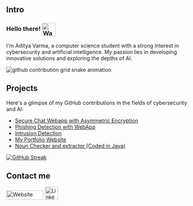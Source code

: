 ## Intro 
### Hello there! <img align="center" src="https://user-images.githubusercontent.com/26017543/213809353-c908d93c-3dff-4694-9d13-e0e5cbdb879c.png" alt="Waving Hand" width="36" height="36" />

I'm Aditya Varma, a computer science student with a strong interest in cybersecurity and artificial intelligence. My passion lies in developing innovative solutions and exploring the depths of AI.


<picture>
  <source media="(prefers-color-scheme: dark)" srcset="https://raw.githubusercontent.com/typio/typio/output/github-contribution-grid-snake-dark.svg">
  <source media="(prefers-color-scheme: light)" srcset="https://raw.githubusercontent.com/typio/typio/output/github-contribution-grid-snake.svg">
  <img  alt="github contribution grid snake animation" src="https://raw.githubusercontent.com/typio/typio/output/github-contribution-grid-snake.svg">
</picture>

## Projects
Here's a glimpse of my GitHub contributions in the fields of cybersecurity and AI:

- [Secure Chat Webapp with Asymmetric Encryption](https://github.com/addievo/secureChatApp)
- [Phishing Detection with WebApp](https://github.com/addievo/phishingDetection/)
- [Intrusion Detection](https://github.com/addievo/intrusionDetection)
- [My Portfolio Website](https://github.com/addievo/addievo.github.io/)
- [Noun Checker and extractor (Coded in Java)](https://github.com/addievo/nounChecker/)

[![GitHub Streak](https://streak-stats.demolab.com/?user=addievo)](https://git.io/streak-stats)



## Contact me
<a href="https://adityav.au" target="_blank"><img src="https://i.imgur.com/6tc3CAP.png" alt="Website" height="25" width="100"></a> <a href="https://www.linkedin.com/in/addievo/" target="_blank"><img src="https://static.vecteezy.com/system/resources/previews/018/930/587/original/linkedin-logo-linkedin-icon-transparent-free-png.png" alt="LinkedIn" width="35" height="35"></a>
